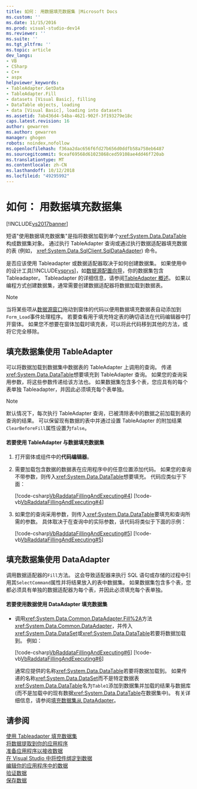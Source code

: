 ```yaml
---
title: 如何： 用数据填充数据集 |Microsoft Docs
ms.custom: ''
ms.date: 11/15/2016
ms.prod: visual-studio-dev14
ms.reviewer: ''
ms.suite: ''
ms.tgt_pltfrm: ''
ms.topic: article
dev_langs:
- VB
- CSharp
- C++
- aspx
helpviewer_keywords:
- TableAdapter.GetData
- TableAdapter.Fill
- datasets [Visual Basic], filling
- DataTable objects, loading
- data [Visual Basic], loading into datasets
ms.assetid: 7ab436d4-54ba-4621-902f-3f193279e18c
caps.latest.revision: 16
author: gewarren
ms.author: gewarren
manager: ghogen
robots: noindex,nofollow
ms.openlocfilehash: f36aa2dac656f6fd27b656d0ddfb58a758eb6487
ms.sourcegitcommit: 9ceaf69568d61023868ced59108ae4dd46f720ab
ms.translationtype: MT
ms.contentlocale: zh-CN
ms.lasthandoff: 10/12/2018
ms.locfileid: "49295992"
---
```

# <a name="how-to-fill-a-dataset-with-data"></a>如何： 用数据填充数据集
[!INCLUDE[vs2017banner](../includes/vs2017banner.md)]

短语"使用数据填充数据集"是指将数据加载到单个<xref:System.Data.DataTable>构成数据集对象。 通过执行 TableAdapter 查询或通过执行数据适配器填充数据的表 (例如， <xref:System.Data.SqlClient.SqlDataAdapter>) 命令。  
  
 是否应该使用 Tableadapter 或数据适配器取决于如何创建数据集。 如果使用中的设计工具[!INCLUDE[vsprvs](../includes/vsprvs-md.md)]，如[数据源配置向导](http://msdn.microsoft.com/library/c4df7de5-5da0-4064-940c-761dd6d9e28f)，你的数据集包含 Tableadapter。 Tableadapter 的详细信息，请参阅[TableAdapter 概述](../data-tools/tableadapter-overview.md)。 如果以编程方式创建数据集，通常需要创建数据适配器将数据加载到数据表。  
  
> [!NOTE]
>  当将某些项从[数据源窗口](http://msdn.microsoft.com/library/0d20f699-cc95-45b3-8ecb-c7edf1f67992)拖动到窗体的代码以便用数据填充数据表自动添加到`Form_Load`事件处理程序。 若要查看用于填充特定表的确切语法在代码编辑器中打开窗体。 如果您不想要在窗体加载时填充表，可以将此代码移到其他的方法，或将它完全移除。  
  
## <a name="filling-a-dataset-using-a-tableadapter"></a>填充数据集使用 TableAdapter  
 可以将数据加载到数据集中数据表的 TableAdapter 上调用的查询。 传递<xref:System.Data.DataTable>想要填充到 TableAdapter 查询。 如果您的查询采用参数，将这些参数传递给该方法也。 如果数据集包含多个表，您应具有的每个表单独 Tableadapter，并因此必须填充每个表单独。  
  
> [!NOTE]
>  默认情况下，每次执行 TableAdapter 查询，已被清除表中的数据之前加载到表的查询的结果。 可以保留现有数据的表中并通过设置 TableAdapter 的附加结果`ClearBeforeFill`属性设置为`false`。  
  
#### <a name="to-fill-a-dataset-with-data-using-a-tableadapter"></a>若要使用 TableAdapter 与数据填充数据集  
  
1.  打开窗体或组件中的**代码编辑器**。  
  
2.  需要加载包含数据的数据表在应用程序中的任意位置添加代码。 如果您的查询不带参数，则传入<xref:System.Data.DataTable>想要填充。 代码应类似于下面：  
  
     [!code-csharp[VbRaddataFillingAndExecuting#4](../snippets/csharp/VS_Snippets_VBCSharp/VbRaddataFillingAndExecuting/CS/Form2.cs#4)]
     [!code-vb[VbRaddataFillingAndExecuting#4](../snippets/visualbasic/VS_Snippets_VBCSharp/VbRaddataFillingAndExecuting/VB/Form2.vb#4)]  
  
3.  如果您的查询采用参数，则传入<xref:System.Data.DataTable>要填充和查询所需的参数。 具体取决于在查询中的实际参数，该代码将类似于下面的示例：  
  
     [!code-csharp[VbRaddataFillingAndExecuting#5](../snippets/csharp/VS_Snippets_VBCSharp/VbRaddataFillingAndExecuting/CS/Form2.cs#5)]
     [!code-vb[VbRaddataFillingAndExecuting#5](../snippets/visualbasic/VS_Snippets_VBCSharp/VbRaddataFillingAndExecuting/VB/Form2.vb#5)]  
  
## <a name="filling-a-dataset-using-a-dataadapter"></a>填充数据集使用 DataAdapter  
 调用数据适配器的`Fill`方法。 这会导致适配器来执行 SQL 语句或存储的过程中引用其`SelectCommand`属性并将结果放入的表中数据集。 如果数据集包含多个表，您都必须具有单独的数据适配器为每个表，并因此必须填充每个表单独。  
  
#### <a name="to-fill-a-dataset-with-data-using-a-dataadapter"></a>若要使用数据使用 DataAdapter 填充数据集  
  
-   调用<xref:System.Data.Common.DataAdapter.Fill%2A>方法<xref:System.Data.Common.DataAdapter>，并传入<xref:System.Data.DataSet>或<xref:System.Data.DataTable>若要将数据加载到。 例如：  
  
     [!code-csharp[VbRaddataFillingAndExecuting#6](../snippets/csharp/VS_Snippets_VBCSharp/VbRaddataFillingAndExecuting/CS/Form2.cs#6)]
     [!code-vb[VbRaddataFillingAndExecuting#6](../snippets/visualbasic/VS_Snippets_VBCSharp/VbRaddataFillingAndExecuting/VB/Form2.vb#6)]  
  
     通常应提供的名称<xref:System.Data.DataTable>若要将数据加载到。 如果传递的名称<xref:System.Data.DataSet>而不是特定数据表<xref:System.Data.DataTable>名为`Table1`添加到数据集并加载的结果与数据库 (而不是加载中的现有数据<xref:System.Data.DataTable>在数据集中)。 有关详细信息，请参阅[填充数据集从 DataAdapter](http://msdn.microsoft.com/library/3fa0ac7d-e266-4954-bfac-3fbe2f913153)。  
  
## <a name="see-also"></a>请参阅  
 [使用 Tableadapter 填充数据集](../data-tools/fill-datasets-by-using-tableadapters.md)   
 [将数据提取到你的应用程序](../data-tools/fetching-data-into-your-application.md)   
 [准备应用程序以接收数据](http://msdn.microsoft.com/library/c17bdb7e-c234-4f2f-9582-5e55c27356ad)   
 [在 Visual Studio 中将控件绑定到数据](../data-tools/bind-controls-to-data-in-visual-studio.md)   
 [编辑你的应用程序中的数据](../data-tools/editing-data-in-your-application.md)   
 [验证数据](http://msdn.microsoft.com/library/b3a9ee4e-5d4d-4411-9c56-c811f2b4ee7e)   
 [保存数据](../data-tools/saving-data.md)